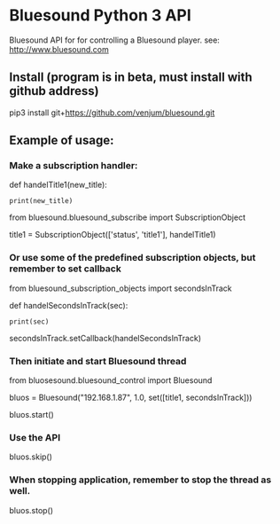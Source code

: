 # Bluesound Python 3 API

Bluesound API for for controlling a Bluesound player.
see: http://www.bluesound.com

## Install (program is in beta, must install with github address)
pip3 install git+https://github.com/venjum/bluesound.git

## Example of usage:

### Make a subscription handler:
def handelTitle1(new_title):
    
    print(new_title)

from bluesound.bluesound_subscribe import SubscriptionObject

title1 = SubscriptionObject(['status', 'title1'], handelTitle1)

### Or use some of the predefined subscription objects, but remember to set callback
from bluesound_subscription_objects import secondsInTrack

def handelSecondsInTrack(sec):
    
    print(sec)

secondsInTrack.setCallback(handelSecondsInTrack)

### Then initiate and start Bluesound thread
from bluosesound.bluesound_control import Bluesound

bluos = Bluesound("192.168.1.87", 1.0, set([title1, secondsInTrack]))

bluos.start()

### Use the API
bluos.skip()

### When stopping application, remember to stop the thread as well.
bluos.stop()
